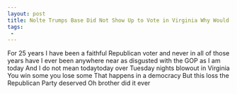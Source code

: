 ```yaml
---
layout: post
title: Nolte Trumps Base Did Not Show Up to Vote in Virginia Why Would They
tags:
 -
---
```

For 25 years I have been a faithful Republican voter and never in all of those years have I ever been anywhere near as disgusted with the GOP as I am today And I do not mean todaytoday over Tuesday nights blowout in Virginia You win some you lose some That happens in a democracy But this loss the Republican Party deserved Oh brother did it ever
